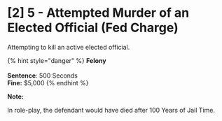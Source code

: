 # \[2] 5 - Attempted Murder of an Elected Official (Fed Charge)

Attempting to kill an active elected official.

{% hint style="danger" %}
**Felony**\
\
**Sentence**: 500 Seconds\
**Fine:** $5,000
{% endhint %}

**Note:**&#x20;

In role-play, the defendant would have died after 100 Years of Jail Time.&#x20;
